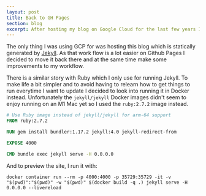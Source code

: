 ```yaml
---
layout: post
title: Back to GH Pages
section: blog
excerpt: After hosting my blog on Google Cloud for the last few years I decided to move back to GH Pages.
---
```


The only thing I was using GCP for was hosting this blog which is statically generated by [Jekyll](https://jekyllrb.com). As that work flow is a lot easier on Github Pages I decided to move it back there and at the same time make some improvements to my workflow.

There is a similar story with Ruby which I only use for running Jekyll. To make life a bit simpler and to avoid having to relearn how to get things to run everytime I want to update I decided to look into running it in Docker instead. Unfortunately the `jekyll/jekyll` Docker images didn't seem to enjoy running on an M1 Mac yet so I used the `ruby:2.7.2` image instead.

```Dockerfile
# Use Ruby image instead of jekyll/jekyll for arm-64 support
FROM ruby:2.7.2

RUN gem install bundler:1.17.2 jekyll:4.0 jekyll-redirect-from

EXPOSE 4000

CMD bundle exec jekyll serve -H 0.0.0.0
```

And to preview the site, I run it with:
```shell
docker container run --rm -p 4000:4000 -p 35729:35729 -it -v "$(pwd)":"$(pwd)" -w "$(pwd)" $(docker build -q .) jekyll serve -H 0.0.0.0 --livereload
```